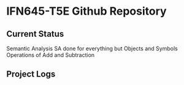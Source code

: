 # IFN645-T5E Github Repository

## Current Status
Semantic Analysis
SA done for everything but Objects and Symbols
Operations of Add and Subtraction

## Project Logs
